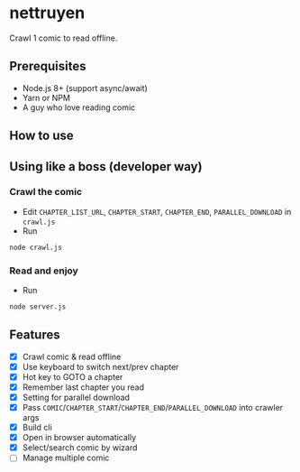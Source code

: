# nettruyen

Crawl 1 comic to read offline.

## Prerequisites
- Node.js 8+ (support async/await)
- Yarn or NPM
- A guy who love reading comic

## How to use


## Using like a boss (developer way)

### Crawl the comic
- Edit `CHAPTER_LIST_URL`, `CHAPTER_START`, `CHAPTER_END`, `PARALLEL_DOWNLOAD` in `crawl.js`
- Run
```bash
node crawl.js
```

### Read and enjoy
- Run
```bash
node server.js
```





## Features
- [x] Crawl comic & read offline
- [x] Use keyboard to switch next/prev chapter
- [x] Hot key to GOTO a chapter
- [x] Remember last chapter you read
- [x] Setting for parallel download
- [x] Pass `COMIC`/`CHAPTER_START`/`CHAPTER_END`/`PARALLEL_DOWNLOAD` into crawler args
- [x] Build cli
- [x] Open in browser automatically
- [x] Select/search comic by wizard
- [ ] Manage multiple comic

